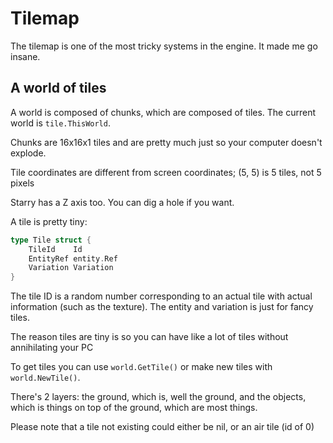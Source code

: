 # Tilemap

The tilemap is one of the most tricky systems in the engine. It made me go insane.

## A world of tiles

A world is composed of chunks, which are composed of tiles. The current world is `tile.ThisWorld`.

Chunks are 16x16x1 tiles and are pretty much just so your computer doesn't explode.

Tile coordinates are different from screen coordinates; (5, 5) is 5 tiles, not 5 pixels

Starry has a Z axis too. You can dig a hole if you want.

A tile is pretty tiny:

```go
type Tile struct {
	TileId    Id
	EntityRef entity.Ref
	Variation Variation
}
```

The tile ID is a random number corresponding to an actual tile with actual information (such as the texture).
The entity and variation is just for fancy tiles.

The reason tiles are tiny is so you can have like a lot of tiles without annihilating your PC

To get tiles you can use `world.GetTile()` or make new tiles with `world.NewTile()`.

There's 2 layers: the ground, which is, well the ground, and the objects, which is things on top of the ground,
which are most things.

Please note that a tile not existing could either be nil, or an air tile (id of 0)